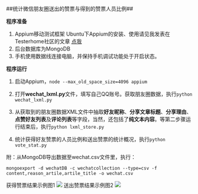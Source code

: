﻿##统计微信朋友圈送出的赞票与得到的赞票人员比例##

**程序准备**

 1. Appium移动测试框架
 Ubuntu下Appium的安装、使用请见我发表在Testerhome社区的文章 [点我][1]
 2. 后台数据库为MongoDB
 3. 手机使用数据线连接电脑，并保持手机调试功能处于开启状态。

**程序运行**

 1. 启动Appium，`node --max_old_space_size=4096 appium`
 
 2. 打开**wechat_lxml.py**文件，填写自己QQ账号。获取朋友圈数据，执行`python wechat_lxml.py`
 3. 从获取到的朋友圈数据XML文件中抽取**好友昵称**、**分享文章标题**、**分享理由**、**点赞好友列表**及**评论列表**等字段，当然，还包括了**纯文本内容**。等第二步骤运行结束后，执行`python lxml_store.py`
 4. 统计获得好友赞票的人员比例和送出赞票的统计概况，执行`python vote_stat.py`

附：从MongoDB导出数据至wechat.csv文件里，执行：

    mongoexport -d wechatDB -c wechatcollection --type=csv -f content,reason_artile,artile_title -o wechat.csv

 获得赞票结果示例图1
 ![][2]
送出赞票结果示例图2
![][3]


  [1]: https://testerhome.com/topics/4235
  [2]: https://thumbnail0.baidupcs.com/thumbnail/b68d03141c28849862751a28ad418ca1?fid=3140684414-250528-1121194068944802&time=1462082400&rt=sh&sign=FDTAER-DCb740ccc5511e5e8fedcff06b081203-B0jcyV4DCIw6XHZWfhdgkk3QMz0=&expires=8h&chkv=0&chkbd=0&chkpc=&dp-logid=2820248679566078781&dp-callid=0&size=c710_u400&quality=100
  [3]: https://thumbnail0.baidupcs.com/thumbnail/5df32af97608be76f189831cb0bb53f4?fid=3140684414-250528-1075347750430459&time=1462082400&rt=sh&sign=FDTAER-DCb740ccc5511e5e8fedcff06b081203-5jZ5fKgdfrprvnpEcAvayVrRh70=&expires=8h&chkv=0&chkbd=0&chkpc=&dp-logid=2820336956121788520&dp-callid=0&size=c710_u400&quality=100